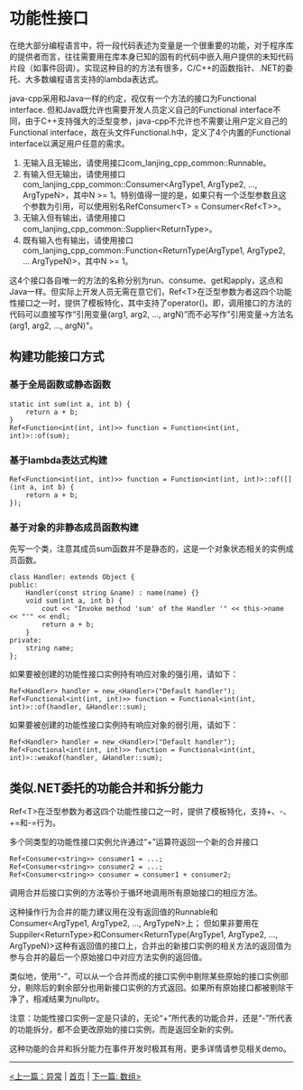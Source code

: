 # 功能性接口 #

在绝大部分编程语言中，将一段代码表述为变量是一个很重要的功能，对于程序库的提供者而言，往往需要用在库本身已知的固有的代码中嵌入用户提供的未知代码片段（如事件回调）。实现这种目的的方法有很多，C/C++的函数指针、.NET的委托、大多数编程语言支持的lambda表达式。

java-cpp采用和Java一样的约定，视仅有一个方法的接口为Functional interface. 但和Java既允许也需要开发人员定义自己的Functional interface不同，由于C++支持强大的泛型变参，java-cpp不允许也不需要让用户定义自己的Functional interface，故在头文件Functional.h中，定义了4个内置的Functional interface以满足用户任意的需求。

1. 无输入且无输出，请使用接口com_lanjing_cpp_common::Runnable。
2. 有输入但无输出，请使用接口com_lanjing_cpp_common::Consumer&lt;ArgType1, ArgType2, ..., ArgTypeN&gt;，其中N >= 1。特别值得一提的是，如果只有一个泛型参数且这个参数为引用，可以使用别名RefConsumer&lt;T&gt; = Consumer&lt;Ref&lt;T&gt;&gt;。
3. 无输入但有输出，请使用接口com_lanjing_cpp_common::Supplier&lt;ReturnType&gt;。
4. 既有输入也有输出，请使用接口com_lanjing_cpp_common::Function&lt;ReturnType(ArgType1, ArgType2, ... ArgTypeN)&gt;，其中N >= 1。

这4个接口各自唯一的方法的名称分别为run、consume、get和apply，这点和Java一样。但实际上开发人员无需在意它们，Ref&lt;T&gt;在泛型参数为者这四个功能性接口之一时，提供了模板特化，其中支持了operator()。即，调用接口的方法的代码可以直接写作“引用变量(arg1, arg2, ..., argN)”而不必写作"引用变量->方法名(arg1, arg2, ..., argN)"。

## 构建功能接口方式 ##

### 基于全局函数或静态函数 ###

    static int sum(int a, int b) {
        return a + b;
    }
    Ref<Function<int(int, int)>> function = Function<int(int, int)>::of(sum);
    
### 基于lambda表达式构建 ###

    Ref<Function<int(int, int)>> function = Function<int(int, int)>::of([](int a, int b) {
        return a + b;
    });
    
### 基于对象的非静态成员函数构建 ###

先写一个类，注意其成员sum函数并不是静态的，这是一个对象状态相关的实例成员函数。

    class Handler: extends Object {
    public:
        Handler(const string &name) : name(name) {}
        void sum(int a, int b) {
            cout << "Invoke method 'sum' of the Handler '" << this->name << "'" << endl;
            return a + b;
        }
    private:
        string name;
    };
    
如果要被创建的功能性接口实例持有响应对象的强引用，请如下：

    Ref<Handler> handler = new_<Handler>("Default handler");
    Ref<Functional<int(int, int)>> function = Functional<int(int, int)>::of(handler, &Handler::sum);

如果要被创建的功能性接口实例持有响应对象的弱引用，请如下：

    Ref<Handler> handler = new_<Handler>("Default handler");
    Ref<Functional<int(int, int)>> function = Functional<int(int, int)>::weakof(handler, &Handler::sum);

## 类似.NET委托的功能合并和拆分能力 ##

Ref&lt;T&gt;在泛型参数为者这四个功能性接口之一时，提供了模板特化，支持+、-、+=和-=行为。

多个同类型的功能性接口实例允许通过“+”运算符返回一个新的合并接口

    Ref<Consumer<string>> consumer1 = ...;
    Ref<Consumer<string>> consumer2 = ...;
    Ref<Consumer<string>> consumer = consumer1 + consumer2;
    
调用合并后接口实例的方法等价于循环地调用所有原始接口的相应方法。

这种操作行为合并的能力建议用在没有返回值的Runnable和Consumer&lt;ArgType1, ArgType2, ..., ArgTypeN&gt;上； 但如果非要用在Suppiler&lt;ReturnType&gt;和Consumer&lt;ReturnType(ArgType1, ArgType2, ..., ArgTypeN)&gt;这种有返回值的接口上，合并出的新接口实例的相关方法的返回值为参与合并的最后一个原始接口中对应方法实例的返回值。

类似地，使用“-”，可以从一个合并而成的接口实例中剔除某些原始的接口实例部分，剔除后的剩余部分也用新接口实例的方式返回。如果所有原始接口都被剔除干净了，相减结果为nullptr。

注意：功能性接口实例一定是只读的，无论“+”所代表的功能合并，还是“-”所代表的功能拆分，都不会更改原始的接口实例，而是返回全新的实例。

这种功能的合并和拆分能力在事件开发时极其有用，更多详情请参见相关demo。

----------

[<上一篇：异常](./exception.md) | [首页](..) | [下一篇: 数组>](./array.md)
